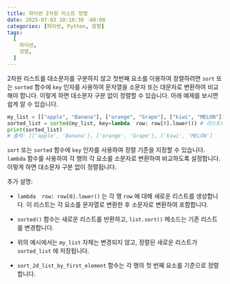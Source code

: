 ```yaml
---
title: 파이썬 2차원 리스트 정렬
date: 2025-07-03 10:10:38 -08:00
categories: [파이썬, Python, 정렬]
tags:
  [
    파이썬,
    정렬,
  ]
---
```


2차원 리스트를 대소문자를 구분하지 않고 첫번째 요소를 이용하여 정렬하려면  `sort`  또는  `sorted`  함수에  `key`  인자를 사용하여 문자열을 소문자 또는 대문자로 변환하여 비교해야 합니다. 이렇게 하면 대소문자 구분 없이 정렬할 수 있습니다. 아래 예제를 보시면 쉽게 알 수 있습니다.


```python
my_list = [["apple", "Banana"], ["orange", "Grape"], ["kiwi", "MELON"]]
sorted_list = sorted(my_list, key=lambda  row: row[0].lower()) # 리스트의 각 행의 첫 번째 요소를 기준으로 정렬
print(sorted_list)
# 출력: [['apple', 'Banana'], ['orange', 'Grape'], ['kiwi', 'MELON']
```

`sort`  또는  `sorted`  함수에  `key`  인자를 사용하여 정렬 기준을 지정할 수 있습니다. `lambda`  함수를 사용하여 각 행의 각 요소를 소문자로 변환하여 비교하도록 설정합니다. 이렇게 하면 대소문자 구분 없이 정렬됩니다.

추가 설명:

-   `lambda  row: row[0].lower()`  는 각 행  `row`  에 대해 새로운 리스트를 생성합니다. 이 리스트는 각 요소를 문자열로 변환한 후 소문자로 변환하여 포함합니다.
    
-   `sorted()`  함수는 새로운 리스트를 반환하고,  `list.sort()`  메소드는 기존 리스트를 변경합니다.
    
-   위의 예시에서는  `my_list`  자체는 변경되지 않고, 정렬된 새로운 리스트가  `sorted_list`  에 저장됩니다.
    
-   `sort_2d_list_by_first_element`  함수는 각 행의 첫 번째 요소를 기준으로 정렬합니다.
